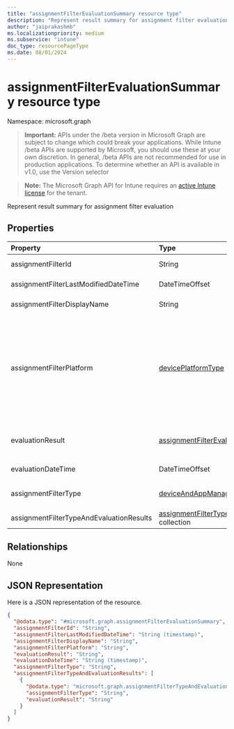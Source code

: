 ```yaml
---
title: "assignmentFilterEvaluationSummary resource type"
description: "Represent result summary for assignment filter evaluation"
author: "jaiprakashmb"
ms.localizationpriority: medium
ms.subservice: "intune"
doc_type: resourcePageType
ms.date: 08/01/2024
---
```


# assignmentFilterEvaluationSummary resource type

Namespace: microsoft.graph

> **Important:** APIs under the /beta version in Microsoft Graph are subject to change which could break your applications. While Intune /beta APIs are supported by Microsoft, you should use these at your own discretion. In general, /beta APIs are not recommended for use in production applications. To determine whether an API is available in v1.0, use the Version selector

> **Note:** The Microsoft Graph API for Intune requires an [active Intune license](https://go.microsoft.com/fwlink/?linkid=839381) for the tenant.

Represent result summary for assignment filter evaluation

## Properties
|Property|Type|Description|
|:---|:---|:---|
|assignmentFilterId|String|Unique identifier for the assignment filter object|
|assignmentFilterLastModifiedDateTime|DateTimeOffset|The time the assignment filter was last modified.|
|assignmentFilterDisplayName|String|The admin defined name for assignment filter.|
|assignmentFilterPlatform|[devicePlatformType](../resources/intune-policyset-deviceplatformtype.md)|The platform for which this assignment filter is created. Possible values are: `android`, `androidForWork`, `iOS`, `macOS`, `windowsPhone81`, `windows81AndLater`, `windows10AndLater`, `androidWorkProfile`, `unknown`, `androidAOSP`, `androidMobileApplicationManagement`, `iOSMobileApplicationManagement`, `unknownFutureValue`, `windowsMobileApplicationManagement`.|
|evaluationResult|[assignmentFilterEvaluationResult](../resources/intune-policyset-assignmentfilterevaluationresult.md)|Assignment filter evaluation result. Possible values are: `unknown`, `match`, `notMatch`, `inconclusive`, `failure`, `notEvaluated`.|
|evaluationDateTime|DateTimeOffset|The time assignment filter was evaluated.|
|assignmentFilterType|[deviceAndAppManagementAssignmentFilterType](../resources/intune-shared-deviceandappmanagementassignmentfiltertype.md)|Indicate filter type either include or exclude. Possible values are: `none`, `include`, `exclude`.|
|assignmentFilterTypeAndEvaluationResults|[assignmentFilterTypeAndEvaluationResult](../resources/intune-policyset-assignmentfiltertypeandevaluationresult.md) collection|A collection of filter types and their corresponding evaluation results.|

## Relationships
None

## JSON Representation
Here is a JSON representation of the resource.
<!-- {
  "blockType": "resource",
  "@odata.type": "microsoft.graph.assignmentFilterEvaluationSummary"
}
-->
``` json
{
  "@odata.type": "#microsoft.graph.assignmentFilterEvaluationSummary",
  "assignmentFilterId": "String",
  "assignmentFilterLastModifiedDateTime": "String (timestamp)",
  "assignmentFilterDisplayName": "String",
  "assignmentFilterPlatform": "String",
  "evaluationResult": "String",
  "evaluationDateTime": "String (timestamp)",
  "assignmentFilterType": "String",
  "assignmentFilterTypeAndEvaluationResults": [
    {
      "@odata.type": "microsoft.graph.assignmentFilterTypeAndEvaluationResult",
      "assignmentFilterType": "String",
      "evaluationResult": "String"
    }
  ]
}
```